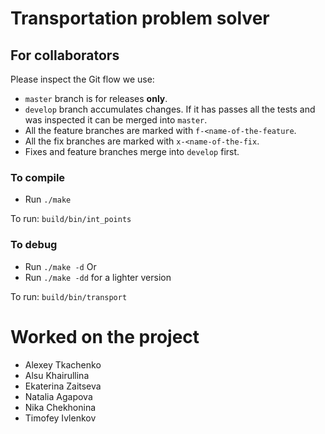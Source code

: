 # Transportation problem solver

## For collaborators
Please inspect the Git flow we use:
- `master` branch is for releases **only**.
- `develop` branch accumulates changes. If it has passes all the tests and was inspected it can be merged into `master`.
- All the feature branches are marked with `f-<name-of-the-feature`.
- All the fix branches are marked with `x-<name-of-the-fix`.
- Fixes and feature branches merge into `develop` first.

### To compile
- Run `./make`

To run: `build/bin/int_points`

### To debug
- Run `./make -d`
Or
- Run `./make -dd`
for a lighter version

To run: `build/bin/transport`

# Worked on the project
- Alexey Tkachenko
- Alsu Khairullina
- Ekaterina Zaitseva
- Natalia Agapova
- Nika Chekhonina
- Timofey Ivlenkov
